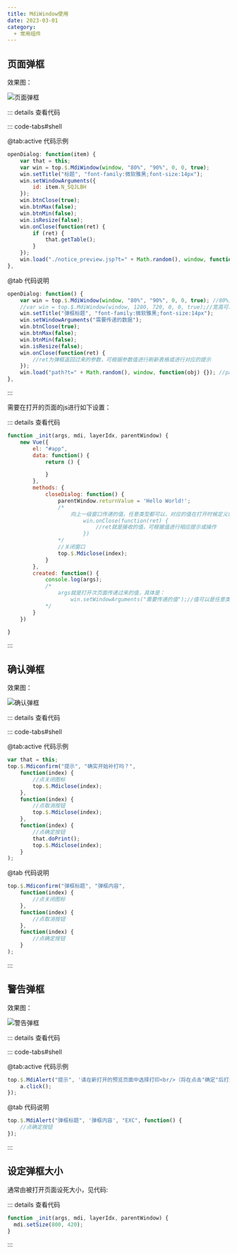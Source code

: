 ```yaml
---
title: MdiWindow使用
date: 2023-03-01
category:
  + 常用组件
---
```


## 页面弹框

效果图：

![页面弹框](/component/mdiwindow/dialog.png)

::: details 查看代码

::: code-tabs#shell

@tab:active 代码示例

```javascript
openDialog: function(item) {
    var that = this;
    var win = top.$.MdiWindow(window, "80%", "90%", 0, 0, true);
    win.setTitle("标题", "font-family:微软雅黑;font-size:14px");
    win.setWindowArguments({
        id: item.N_SQJLBH
    });
    win.btnClose(true);
    win.btnMax(false);
    win.btnMin(false);
    win.isResize(false);
    win.onClose(function(ret) {
        if (ret) {
            that.getTable();
        }
    });
    win.load("./notice_preview.jsp?t=" + Math.random(), window, function(obj) {});
},
```

@tab 代码说明

```javascript
openDialog: function() {
    var win = top.$.MdiWindow(window, "80%", "90%", 0, 0, true); //80%对应的是浏览器可视区的宽度，90%对应的是浏览器可视区的高度，
    //var win = top.$.MdiWindow(window, 1280, 720, 0, 0, true);//宽高可以是string，可以是number
    win.setTitle("弹框标题", "font-family:微软雅黑;font-size:14px");
    win.setWindowArguments("需要传递的数据");
    win.btnClose(true);
    win.btnMax(false);
    win.btnMin(false);
    win.isResize(false);
    win.onClose(function(ret) {
        //ret为弹框返回过来的参数，可根据参数值进行刷新表格或进行对应的提示
    });
    win.load("path?t=" + Math.random(), window, function(obj) {}); //path为打开jsp的路径
},
```

:::

需要在打开的页面的js进行如下设置：

::: details 查看代码

```javascript
function _init(args, mdi, layerIdx, parentWindow) {
    new Vue({
        el: "#app",
        data: function() {
            return () {

            }
        },
        methods: {
            closeDialog: function() {
                parentWindow.returnValue = 'Hello World!';
                /*
                    向上一级窗口传递的值，任意类型都可以，对应的值在打开时候定义的：
                        win.onClose(function(ret) {
                            //ret就是接收的值，可根据值进行相应提示或操作
                        })
                */
                //关闭窗口
                top.$.Mdiclose(index);
            }
        },
        created: function() {
            console.log(args);
            /*
                args就是打开次页面传递过来的值，具体是：
                    win.setWindowArguments("需要传递的值");//值可以是任意类型
            */
        }
    })

}
```

:::

## 确认弹框

效果图：

![确认弹框](/component/mdiwindow/confirm.png)

::: details 查看代码

::: code-tabs#shell

@tab:active 代码示例

```javascript
var that = this;
top.$.Mdiconfirm("提示", "确实开始补打吗？",
    function(index) {
        //点关闭图标
        top.$.Mdiclose(index);
    },
    function(index) {
        //点取消按钮
        top.$.Mdiclose(index);
    },
    function(index) {
        //点确定按钮
        that.doPrint();
        top.$.Mdiclose(index);
    }
);
```

@tab 代码说明

```javascript
top.$.Mdiconfirm("弹框标题", "弹框内容",
    function(index) {
        //点关闭图标
    },
    function(index) {
        //点取消按钮
    },
    function(index) {
        //点确定按钮
    }
);
```

:::

## 警告弹框

效果图：

![警告弹框](/component/mdiwindow/alert.png)

::: details 查看代码

::: code-tabs#shell

@tab:active 代码示例

```javascript
top.$.MdiAlert("提示", '请在新打开的预览页面中选择打印<br/>（将在点击"确定"后打开）', "EXC", function() {
    a.click();
});
```

@tab 代码说明

```javascript
top.$.MdiAlert("弹框标题", '弹框内容', "EXC", function() {
    //点确定按钮
});
```

:::


## 设定弹框大小

通常由被打开页面设死大小，见代码:

::: details 查看代码
```javascript
function _init(args, mdi, layerIdx, parentWindow) {
  mdi.setSize(800, 420);
}
```
:::
